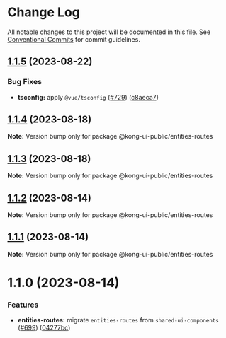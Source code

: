 # Change Log

All notable changes to this project will be documented in this file.
See [Conventional Commits](https://conventionalcommits.org) for commit guidelines.

## [1.1.5](https://github.com/Kong/public-ui-components/compare/@kong-ui-public/entities-routes@1.1.4...@kong-ui-public/entities-routes@1.1.5) (2023-08-22)


### Bug Fixes

* **tsconfig:** apply `@vue/tsconfig` ([#729](https://github.com/Kong/public-ui-components/issues/729)) ([c8aeca7](https://github.com/Kong/public-ui-components/commit/c8aeca7bed27ad0347183744096a5524d1852568))





## [1.1.4](https://github.com/Kong/public-ui-components/compare/@kong-ui-public/entities-routes@1.1.3...@kong-ui-public/entities-routes@1.1.4) (2023-08-18)

**Note:** Version bump only for package @kong-ui-public/entities-routes





## [1.1.3](https://github.com/Kong/public-ui-components/compare/@kong-ui-public/entities-routes@1.1.2...@kong-ui-public/entities-routes@1.1.3) (2023-08-18)

**Note:** Version bump only for package @kong-ui-public/entities-routes





## [1.1.2](https://github.com/Kong/public-ui-components/compare/@kong-ui-public/entities-routes@1.1.1...@kong-ui-public/entities-routes@1.1.2) (2023-08-14)

**Note:** Version bump only for package @kong-ui-public/entities-routes





## [1.1.1](https://github.com/Kong/public-ui-components/compare/@kong-ui-public/entities-routes@1.1.0...@kong-ui-public/entities-routes@1.1.1) (2023-08-14)

**Note:** Version bump only for package @kong-ui-public/entities-routes





# 1.1.0 (2023-08-14)


### Features

* **entities-routes:** migrate `entities-routes` from `shared-ui-components` ([#699](https://github.com/Kong/public-ui-components/issues/699)) ([04277bc](https://github.com/Kong/public-ui-components/commit/04277bcb13f26f2155a9b3f20f655dd3a74b608f))
